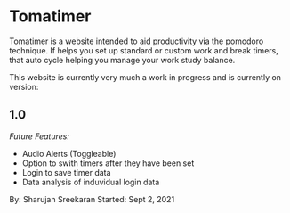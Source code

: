 <h1>Tomatimer</h1>

Tomatimer is a website intended to aid productivity via the pomodoro technique. If helps you set up standard or custom work and break timers, that auto cycle helping you manage your work study balance.

This website is currently very much a work in progress and is currently on version:

<h2> 1.0 </h2>

<em>Future Features:</em>
<br>
* Audio Alerts (Toggleable) 
* Option to swith timers after they have been set
* Login to save timer data 
* Data analysis of induvidual login data


By: Sharujan Sreekaran
Started: Sept 2, 2021
